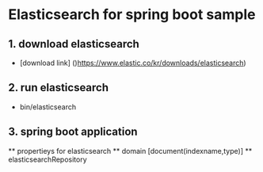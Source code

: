 # Elasticsearch for spring boot sample

## 1. download elasticsearch
* [download link] ()https://www.elastic.co/kr/downloads/elasticsearch)

## 2. run elasticsearch
* bin/elasticsearch

## 3. spring boot application
** propertieys for elasticsearch
** domain [document(indexname,type)]
** elasticsearchRepository


